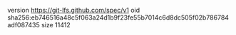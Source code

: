 version https://git-lfs.github.com/spec/v1
oid sha256:eb746516a48c5f063a24d1b9f23fe55b7014c6d8dc505f02b786784adf087435
size 11412
